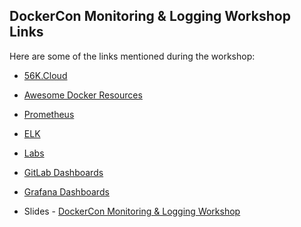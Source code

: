 ## DockerCon Monitoring & Logging Workshop Links
Here are some of the links mentioned during the workshop:

* [56K.Cloud](https://56K.Cloud)
* [Awesome Docker Resources](https://awesome-docker.netlify.com)
* [Prometheus](https://github.com/vegasbrianc/prometheus)
* [ELK](https://github.com/deviantony/docker-elk) 
* [Labs](www.github.com/56kcloud/Training/tree/master/DockerCon)
* [GitLab Dashboards](https://monitor.gitlab.net)
* [Grafana Dashboards](https://grafana.com/dashboards)


* Slides - [DockerCon Monitoring & Logging Workshop](https://s3.eu-central-1.amazonaws.com/56k-share/DCSF19_Logginig_Monitoring_Workshop.pdf)